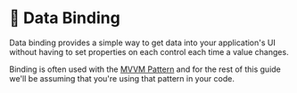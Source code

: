 # 🔄 Data Binding

Data binding provides a simple way to get data into your application's UI without having to set properties on each control each time a value changes.

Binding is often used with the [MVVM Pattern](https://msdn.microsoft.com/en-us/library/hh848246.aspx) and for the rest of this guide we'll be assuming that you're using that pattern in your code.

